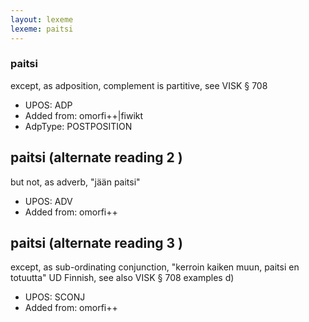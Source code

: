 ```yaml
---
layout: lexeme
lexeme: paitsi
---
```


###  paitsi

except, as adposition, complement is partitive, see VISK § 708
* UPOS:  ADP
* Added from:  omorfi++|fiwikt
* AdpType:  POSTPOSITION


## paitsi (alternate reading 2 )

but not, as adverb, "jään paitsi"
* UPOS:  ADV
* Added from:  omorfi++


## paitsi (alternate reading 3 )

except, as sub-ordinating conjunction, "kerroin kaiken muun, paitsi en totuutta" UD Finnish, see also VISK § 708 examples d)
* UPOS:  SCONJ
* Added from:  omorfi++


